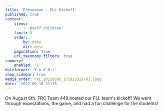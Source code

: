 ```yaml
---
title: 'Preseason - FLL Kickoff'
published: true
content:
    items:
        - '@self.children'
    limit: 5
    order:
        by: date
        dir: desc
    pagination: true
    url_taxonomy_filters: true
summary:
    enabled: '1'
dateformat: 'Y-m-d H:i'
show_sidebar: true
media_order: PXL_20220806_175913321-01.jpeg
date: '2022-09-10 21:15'
---
```


On August 6th, FRC Team 449 hosted our FLL team's kickoff! We went through expectations, the game, and had a fun challenge for the students!
